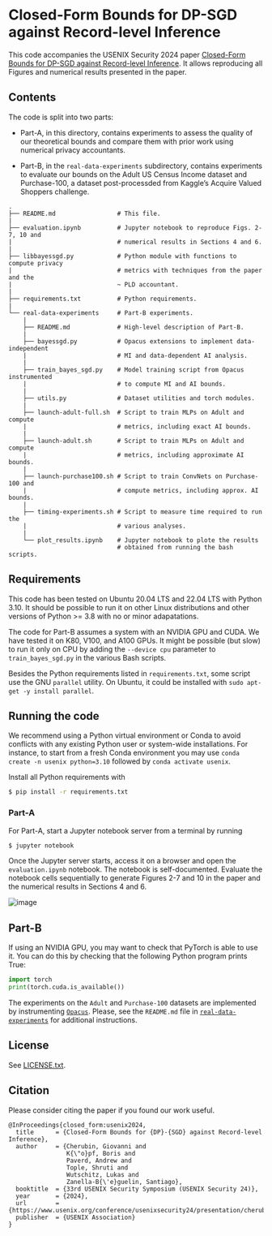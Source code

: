 # Closed-Form Bounds for DP-SGD against Record-level Inference

This code accompanies the USENIX Security 2024 paper [Closed-Form Bounds for DP-SGD against Record-level Inference](https://www.usenix.org/conference/usenixsecurity24/presentation/cherubin). It allows reproducing all Figures and numerical results presented in the paper.


## Contents

The code is split into two parts:

- Part-A, in this directory, contains experiments to assess the quality of our theoretical bounds and compare them with prior work using numerical privacy accountants.

- Part-B, in the `real-data-experiments` subdirectory, contains experiments to evaluate our bounds on the Adult US Census Income dataset and Purchase-100, a dataset post-processded from Kaggle’s Acquire Valued Shoppers challenge.


```
.
├── README.md                 # This file.
|
├── evaluation.ipynb          # Jupyter notebook to reproduce Figs. 2-7, 10 and
|                             # numerical results in Sections 4 and 6.
|
├── libbayessgd.py            # Python module with functions to compute privacy
|                             # metrics with techniques from the paper and the
|                             ~ PLD accountant.
|
├── requirements.txt          # Python requirements.
|
└── real-data-experiments     # Part-B experiments.
    |
    ├── README.md             # High-level description of Part-B.
    |
    ├── bayessgd.py           # Opacus extensions to implement data-independent
    |                         # MI and data-dependent AI analysis.
    |
    ├── train_bayes_sgd.py    # Model training script from Opacus instrumented
    |                         # to compute MI and AI bounds.
    |
    ├── utils.py              # Dataset utilities and torch modules.
    |
    ├── launch-adult-full.sh  # Script to train MLPs on Adult and compute
    |                         # metrics, including exact AI bounds.
    |
    ├── launch-adult.sh       # Script to train MLPs on Adult and compute
    |                         # metrics, including approximate AI bounds.
    |
    ├── launch-purchase100.sh # Script to train ConvNets on Purchase-100 and
    |                         # compute metrics, including approx. AI bounds.
    |
    ├── timing-experiments.sh # Script to measure time required to run the
    |                         # various analyses.
    |
    └── plot_results.ipynb    # Jupyter notebook to plote the results
                              # obtained from running the bash scripts.
```

## Requirements

This code has been tested on Ubuntu 20.04 LTS and 22.04 LTS with Python 3.10. It should be possible to run it on other Linux distributions and other versions of Python >= 3.8 with no or minor adapatations.

The code for Part-B assumes a system with an NVIDIA GPU and CUDA. We have tested it on K80, V100, and A100 GPUs. It might be possible (but slow) to run it only on CPU by adding the `--device cpu` parameter to `train_bayes_sgd.py` in the various Bash scripts.

Besides the Python requirements listed in `requirements.txt`, some script use the GNU `parallel` utility. On Ubuntu, it could be installed with `sudo apt-get -y install parallel`.

## Running the code

We recommend using a Python virtual environment or Conda to avoid conflicts with any existing Python user or system-wide installations. For instance, to start from a fresh Conda environment you may use `conda create -n usenix python=3.10` followed by `conda activate usenix`.

Install all Python requirements with

```bash
$ pip install -r requirements.txt
```

### Part-A

For Part-A, start a Jupyter notebook server from a terminal by running

```bash
$ jupyter notebook
```

Once the Jupyter server starts, access it on a browser and open the `evaluation.ipynb` notebook. The notebook is self-documented. Evaluate the notebook cells sequentially to generate Figures 2-7 and 10 in the paper and the numerical results in Sections 4 and 6.


![image](https://github.com/microsoft/dpsgd-calculator/assets/2278118/f22f8cd2-9b7d-4e9c-a1ad-3f9492c75d9e)

## Part-B

If using an NVIDIA GPU, you may want to check that PyTorch is able to use it. You can do this by checking that the following Python program prints True:

```Python
import torch
print(torch.cuda.is_available())
```

The experiments on the `Adult` and `Purchase-100` datasets are implemented by instrumenting [`Opacus`](https://github.com/pytorch/opacus).
Please, see the `README.md` file in [`real-data-experiments`](/submission-code/real-data-experiments) for additional instructions.

## License

See [LICENSE.txt](..\LICENSE.txt).

## Citation

Please consider citing the paper if you found our work useful.

```
@InProceedings{closed_form:usenix2024,
  title      = {Closed-Form Bounds for {DP}-{SGD} against Record-level Inference},
  author     = {Cherubin, Giovanni and
                K{\"o}pf, Boris and
                Paverd, Andrew and
                Tople, Shruti and
                Wutschitz, Lukas and
                Zanella-B{\'e}guelin, Santiago},
  booktitle  = {33rd USENIX Security Symposium (USENIX Security 24)},
  year       = {2024},
  url        = {https://www.usenix.org/conference/usenixsecurity24/presentation/cherubin},
  publisher  = {USENIX Association}
}
```